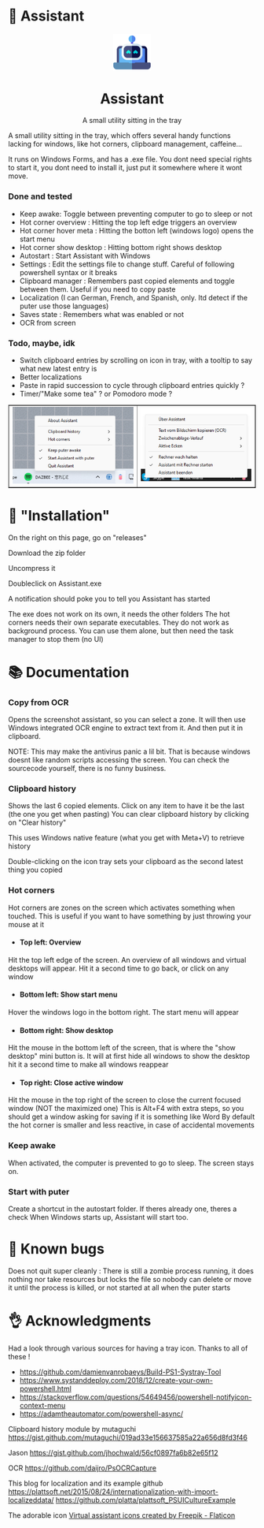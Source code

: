 

# 💽 Assistant
<p align="center">
  <img width="15%" align="center" src="assets/virtual-assistant.png" alt="logo">
</p>
  <h1 align="center">Assistant</h1>
<p align="center">
  A small utility sitting in the tray
</p>

A small utility sitting in the tray, which offers several handy functions lacking for windows, like hot corners, clipboard management, caffeine...

It runs on Windows Forms, and has a .exe file. You dont need special rights to start it, you dont need to install it, just put it somewhere where it wont move.


### Done and tested
- Keep awake: Toggle between preventing computer to go to sleep or not
- Hot corner overview : Hitting the top left edge triggers an overview
- Hot corner hover meta : Hitting the botton left (windows logo) opens the start menu
- Hot corner show desktop : Hitting bottom right shows desktop
- Autostart : Start Assistant with Windows
- Settings : Edit the settings file to change stuff. Careful of following powershell syntax or it breaks
- Clipboard manager : Remembers past copied elements and toggle between them. Useful if you need to copy paste
- Localization (I can German, French, and Spanish, only. Itd detect if the puter use those languages)
- Saves state : Remembers what was enabled or not
- OCR from screen

### Todo, maybe, idk
- Switch clipboard entries by scrolling on icon in tray, with a tooltip to say what new latest entry is
- Better localizations
- Paste in rapid succession to cycle through clipboard entries quickly ?
- Timer/"Make some tea" ? or Pomodoro mode ?


<table align="center" border="none">
      <td><img src="https://github.com/teamcons/Assistant/blob/main/images/Screenshot.png" /></td>
      <td><img src="https://github.com/teamcons/Assistant/blob/main/images/Screenshot with OCR and german.png" /></td>
</table>


# 💺 "Installation"

On the right on this page, go on "releases"

Download the zip folder

Uncompress it

Doubleclick on Assistant.exe

A notification should poke you to tell you Assistant has started

The exe does not work on its own, it needs the other folders
The hot corners needs their own separate executables. They do not work as background process. You can use them alone, but then need the task manager to stop them (no UI)



# 📚 Documentation


### Copy from OCR

Opens the screenshot assistant, so you can select a zone.
It will then use Windows integrated OCR engine to extract text from it.
And then put it in clipboard.

NOTE: This may make the antivirus panic a lil bit. That is because windows doesnt like random scripts accessing the screen.
You can check the sourcecode yourself, there is no funny business.

### Clipboard history

Shows the last 6 copied elements.
Click on any item to have it be the last (the one you get when pasting)
You can clear clipboard history by clicking on "Clear history"

This uses Windows native feature (what you get with Meta+V) to retrieve history

Double-clicking on the icon tray sets your clipboard as the second latest thing you copied


### Hot corners
Hot corners are zones on the screen which activates something when touched. This is useful if you want to have something by just throwing your mouse at it

 - #### Top left: Overview
Hit the top left edge of the screen.
An overview of all windows and virtual desktops will appear.
Hit it a second time to go back, or click on any window

 - #### Bottom left: Show start menu

Hover the windows logo in the bottom right.
The start menu will appear


 - #### Bottom right: Show desktop

Hit the mouse in the bottom left of the screen, that is where the "show desktop" mini button is.
It will at first hide all windows to show the desktop
hit it a second time to make all windows reappear

 - #### Top right: Close active window

Hit the mouse in the top right of the screen to close the current focused window (NOT the maximized one)
This is Alt+F4 with extra steps, so you should get a window asking for saving if it is something like Word
By default the hot corner is smaller and less reactive, in case of accidental movements


### Keep awake
When activated, the computer is prevented to go to sleep. The screen stays on.


### Start with puter
Create a shortcut in the autostart folder. If theres already one, theres a check
When Windows starts up, Assistant will start too.


# 🦺 Known bugs
Does not quit super cleanly : There is still a zombie process running, it does nothing nor take resources but locks the file so nobody can delete or move it until the process is killed, or not started at all when the puter starts




# 👌 Acknowledgments

Had a look through various sources for having a tray icon. Thanks to all of these !
- https://github.com/damienvanrobaeys/Build-PS1-Systray-Tool
- https://www.systanddeploy.com/2018/12/create-your-own-powershell.html
- https://stackoverflow.com/questions/54649456/powershell-notifyicon-context-menu
- https://adamtheautomator.com/powershell-async/


Clipboard history module by mutaguchi
https://gist.github.com/mutaguchi/019ad33e156637585a22a656d8fd3f46

Jason
https://gist.github.com/jhochwald/56cf0897fa6b82e65f12

OCR
https://github.com/daijro/PsOCRCapture

This blog for localization and its example github
https://plattsoft.net/2015/08/24/internationalization-with-import-localizeddata/
https://github.com/platta/plattsoft_PSUICultureExample

The adorable icon
<a href="https://www.flaticon.com/free-icons/virtual-assistant" title="virtual assistant icons">Virtual assistant icons created by Freepik - Flaticon</a>

